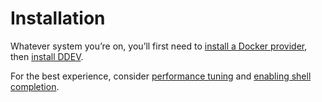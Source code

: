# Installation

Whatever system you’re on, you’ll first need to [install a Docker provider](docker-installation.md), then [install DDEV](ddev-installation.md).

For the best experience, consider [performance tuning](performance.md) and [enabling shell completion](shell-completion.md).
